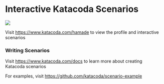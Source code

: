 # Interactive Katacoda Scenarios

[![](http://shields.katacoda.com/katacoda/hamade/count.svg)](https://www.katacoda.com/hamade "Get your profile on Katacoda.com")

Visit https://www.katacoda.com/hamade to view the profile and interactive scenarios

### Writing Scenarios
Visit https://www.katacoda.com/docs to learn more about creating Katacoda scenarios

For examples, visit https://github.com/katacoda/scenario-example

